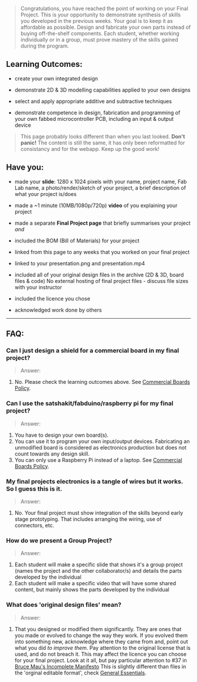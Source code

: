 > Congratulations, you have reached the point of working on your Final Project. This is your opportunity to demonstrate synthesis of skills you developed in the previous weeks. Your goal is to keep it as affordable as possible. Design and fabricate your own parts instead of buying off-the-shelf components. Each student, whether working individually or in a group, must prove mastery of the skills gained during the program.

## Learning Outcomes:
* create your own integrated design

* demonstrate 2D & 3D modelling capabilities applied to your own designs

* select and apply appropriate additive and subtractive techniques

* demonstrate competence in design, fabrication and programming of your own fabbed microcontroller PCB, including an input & output device

> This page probably looks different than when you last looked. **Don't panic!** The content is still the same, it has only been reformatted for consistancy and for the webapp. Keep up the good work!

## Have you:
* made your **slide**: 1280 x 1024 pixels with your name, project name, Fab Lab name, a photo/render/sketch of your project, a brief description of what your project is/does

* made a ~1 minute (10MB/1080p/720p) **video** of you explaining your project

* made a separate **Final Project page** that briefly summarises your project _and_

* included the BOM (Bill of Materials) for your project

* linked from this page to any weeks that you worked on your final project

* linked to your presentation.png and presentation.mp4

* included all of your original design files in the archive (2D & 3D, board files & code) No external hosting of final project files - discuss file sizes with your instructor

* included the licence you chose

* acknowledged work done by others



---

## FAQ:

### Can I just design a shield for a commercial board in my final project?
> Answer:
1. No. Please check the learning outcomes above. See [Commercial Boards Policy](commercial_board_policy.md).

### Can I use the satshakit/fabduino/raspberry pi for my final project?
> Answer:
1. You have to design your own board(s).
2. You can use it to program your own input/output devices. Fabricating an unmodified board is considered as electronics production but does not count towards any design skill.
3. You can only use a Raspberry Pi instead of a laptop. See [Commercial Boards Policy](commercial_board_policy.md).

### My final projects electronics is a tangle of wires but it works. So I guess this is it.
> Answer:
1. No. Your final project must show integration of the skills beyond early stage prototyping. That includes arranging the wiring, use of connectors, etc.

### How do we present a Group Project?
> Answer:
1. Each student will make a specific slide that shows it's a group project (names the project and the other collaborator/s) and details the parts developed by the individual
2. Each student will make a specific video that will have some shared content, but mainly shows the parts developed by the individual

### What does 'original design files' mean?
> Answer:
1. That you designed or modified them significantly. They are ones that you made or evolved to change the way they work. If you evolved them into something new, acknowledge where they came from and, point out what you did *to improve them*. Pay attention to the original license that is used, and do not breach it. This may affect the licence you can choose for your final project. Look at it all, but pay particular attention to #37 in [Bruce Mau's Incomplete Manifesto](http://www.manifestoproject.it/bruce-mau/) 
This is slightly different than files in the 'orginal editable format', check [General Essentials](general_essentials.md).  



